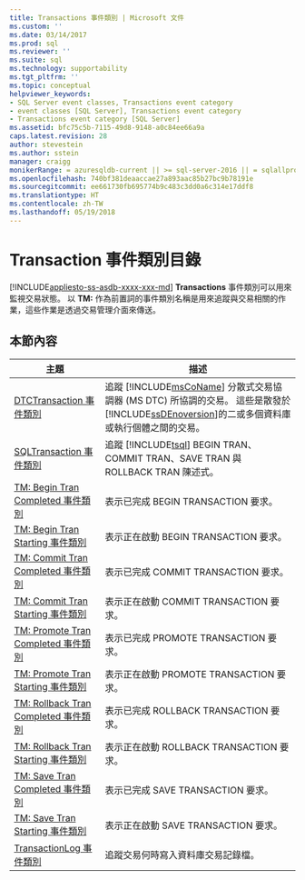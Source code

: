 ```yaml
---
title: Transactions 事件類別 | Microsoft 文件
ms.custom: ''
ms.date: 03/14/2017
ms.prod: sql
ms.reviewer: ''
ms.suite: sql
ms.technology: supportability
ms.tgt_pltfrm: ''
ms.topic: conceptual
helpviewer_keywords:
- SQL Server event classes, Transactions event category
- event classes [SQL Server], Transactions event category
- Transactions event category [SQL Server]
ms.assetid: bfc75c5b-7115-49d8-9148-a0c84ee66a9a
caps.latest.revision: 28
author: stevestein
ms.author: sstein
manager: craigg
monikerRange: = azuresqldb-current || >= sql-server-2016 || = sqlallproducts-allversions
ms.openlocfilehash: 740bf381deaaccae27a893aac85b27bc9b78191e
ms.sourcegitcommit: ee661730fb695774b9c483c3dd0a6c314e17ddf8
ms.translationtype: HT
ms.contentlocale: zh-TW
ms.lasthandoff: 05/19/2018
---
```

# <a name="transactions-event-category"></a>Transaction 事件類別目錄
[!INCLUDE[appliesto-ss-asdb-xxxx-xxx-md](../../includes/appliesto-ss-asdb-xxxx-xxx-md.md)]
  **Transactions** 事件類別可以用來監視交易狀態。 以 **TM:** 作為前置詞的事件類別名稱是用來追蹤與交易相關的作業，這些作業是透過交易管理介面來傳送。  
  
## <a name="in-this-section"></a>本節內容  
  
|主題|描述|  
|-----------|-----------------|  
|[DTCTransaction 事件類別](../../relational-databases/event-classes/dtctransaction-event-class.md)|追蹤 [!INCLUDE[msCoName](../../includes/msconame-md.md)] 分散式交易協調器 (MS DTC) 所協調的交易。 這些是散發於 [!INCLUDE[ssDEnoversion](../../includes/ssdenoversion-md.md)]的二或多個資料庫或執行個體之間的交易。|  
|[SQLTransaction 事件類別](../../relational-databases/event-classes/sqltransaction-event-class.md)|追蹤 [!INCLUDE[tsql](../../includes/tsql-md.md)] BEGIN TRAN、COMMIT TRAN、SAVE TRAN 與 ROLLBACK TRAN 陳述式。|  
|[TM: Begin Tran Completed 事件類別](../../relational-databases/event-classes/tm-begin-tran-completed-event-class.md)|表示已完成 BEGIN TRANSACTION 要求。|  
|[TM: Begin Tran Starting 事件類別](../../relational-databases/event-classes/tm-begin-tran-starting-event-class.md)|表示正在啟動 BEGIN TRANSACTION 要求。|  
|[TM: Commit Tran Completed 事件類別](../../relational-databases/event-classes/tm-commit-tran-completed-event-class.md)|表示已完成 COMMIT TRANSACTION 要求。|  
|[TM: Commit Tran Starting 事件類別](../../relational-databases/event-classes/tm-commit-tran-starting-event-class.md)|表示正在啟動 COMMIT TRANSACTION 要求。|  
|[TM: Promote Tran Completed 事件類別](../../relational-databases/event-classes/tm-promote-tran-completed-event-class.md)|表示已完成 PROMOTE TRANSACTION 要求。|  
|[TM: Promote Tran Starting 事件類別](../../relational-databases/event-classes/tm-promote-tran-starting-event-class.md)|表示正在啟動 PROMOTE TRANSACTION 要求。|  
|[TM: Rollback Tran Completed 事件類別](../../relational-databases/event-classes/tm-rollback-tran-completed-event-class.md)|表示已完成 ROLLBACK TRANSACTION 要求。|  
|[TM: Rollback Tran Starting 事件類別](../../relational-databases/event-classes/tm-rollback-tran-starting-event-class.md)|表示正在啟動 ROLLBACK TRANSACTION 要求。|  
|[TM: Save Tran Completed 事件類別](../../relational-databases/event-classes/tm-save-tran-completed-event-class.md)|表示已完成 SAVE TRANSACTION 要求。|  
|[TM: Save Tran Starting 事件類別](../../relational-databases/event-classes/tm-save-tran-starting-event-class.md)|表示正在啟動 SAVE TRANSACTION 要求。|  
|[TransactionLog 事件類別](../../relational-databases/event-classes/transactionlog-event-class.md)|追蹤交易何時寫入資料庫交易記錄檔。|  
  
  
